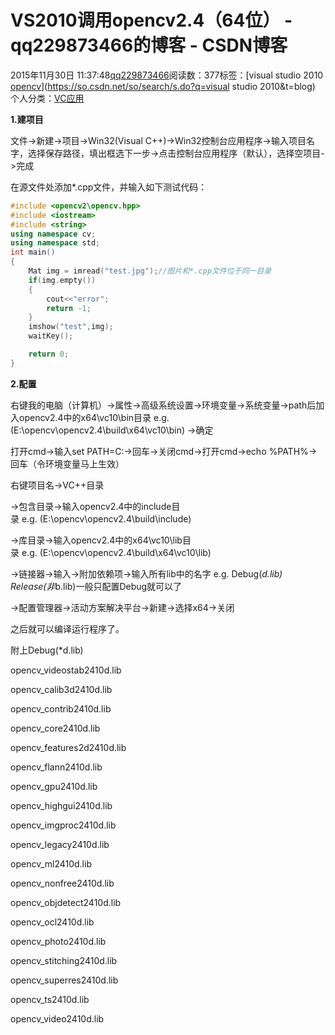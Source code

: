 # VS2010调用opencv2.4（64位） - qq229873466的博客 - CSDN博客

2015年11月30日 11:37:48[qq229873466](https://me.csdn.net/qq229873466)阅读数：377标签：[visual studio 2010																[opencv](https://so.csdn.net/so/search/s.do?q=opencv&t=blog)](https://so.csdn.net/so/search/s.do?q=visual studio 2010&t=blog)
个人分类：[VC应用](https://blog.csdn.net/qq229873466/article/category/5990495)


**1.建项目**

文件->新建->项目->Win32(Visual C++)->Win32控制台应用程序->输入项目名字，选择保存路径，填出框选下一步->点击控制台应用程序（默认），选择空项目->完成

在源文件处添加*.cpp文件，并输入如下测试代码：

```cpp
#include <opencv2\opencv.hpp>
#include <iostream>
#include <string>
using namespace cv;
using namespace std;
int main()
{
    Mat img = imread("test.jpg");//图片和*.cpp文件位于同一目录
    if(img.empty())
    {
        cout<<"error";
        return -1;
    }
    imshow("test",img);
    waitKey();

    return 0;
}
```

**2.配置**

右键我的电脑（计算机）->属性->高级系统设置->环境变量->系统变量->path后加入opencv2.4中的x64\vc10\bin目录 e.g. (E:\opencv\opencv2.4\build\x64\vc10\bin) ->确定

打开cmd->输入set PATH=C:->回车->关闭cmd->打开cmd->echo %PATH%->回车（令环境变量马上生效）

右键项目名->VC++目录

->包含目录->输入opencv2.4中的include目录 e.g. (E:\opencv\opencv2.4\build\include)

->库目录->输入opencv2.4中的x64\vc10\lib目录 e.g. (E:\opencv\opencv2.4\build\x64\vc10\lib)

->链接器->输入->附加依赖项->输入所有lib中的名字 e.g. Debug(*d.lib) Release(非*b.lib)一般只配置Debug就可以了

->配置管理器->活动方案解决平台->新建->选择x64->关闭

之后就可以编译运行程序了。

附上Debug(*d.lib)

opencv_videostab2410d.lib

opencv_calib3d2410d.lib

opencv_contrib2410d.lib

opencv_core2410d.lib

opencv_features2d2410d.lib

opencv_flann2410d.lib

opencv_gpu2410d.lib

opencv_highgui2410d.lib

opencv_imgproc2410d.lib

opencv_legacy2410d.lib

opencv_ml2410d.lib

opencv_nonfree2410d.lib

opencv_objdetect2410d.lib

opencv_ocl2410d.lib

opencv_photo2410d.lib

opencv_stitching2410d.lib

opencv_superres2410d.lib

opencv_ts2410d.lib

opencv_video2410d.lib


